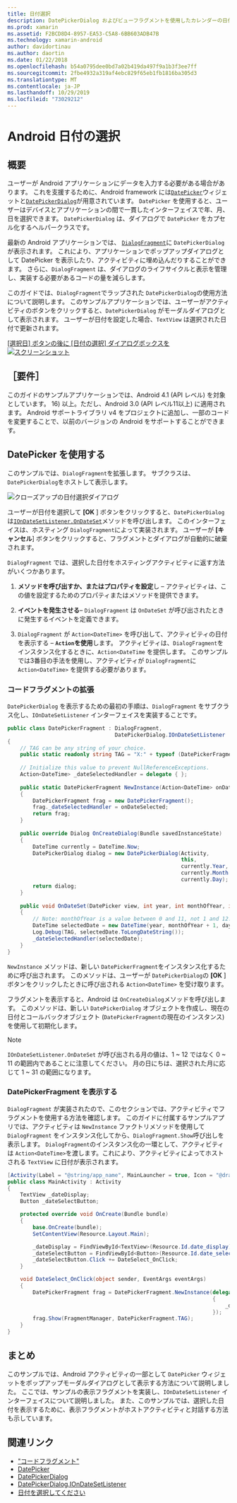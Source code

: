 ```yaml
---
title: 日付選択
description: DatePickerDialog およびビューフラグメントを使用したカレンダーの日付の選択
ms.prod: xamarin
ms.assetid: F2BCD8D4-8957-EA53-C5A8-6BB603ADB47B
ms.technology: xamarin-android
author: davidortinau
ms.author: daortin
ms.date: 01/22/2018
ms.openlocfilehash: b54a0795dee0bd7a02b419da497f9a1b3f3ee7ff
ms.sourcegitcommit: 2fbe4932a319af4ebc829f65eb1fb1816ba305d3
ms.translationtype: MT
ms.contentlocale: ja-JP
ms.lasthandoff: 10/29/2019
ms.locfileid: "73029212"
---
```

# <a name="android-date-picker"></a>Android 日付の選択

## <a name="overview"></a>概要

ユーザーが Android アプリケーションにデータを入力する必要がある場合があります。 これを支援するために、Android framework には[`DatePicker`](xref:Android.Widget.DatePicker)ウィジェットと[`DatePickerDialog`](xref:Android.App.DatePickerDialog)が用意されています。 `DatePicker` を使用すると、ユーザーはデバイスとアプリケーションの間で一貫したインターフェイスで年、月、日を選択できます。 `DatePickerDialog` は、ダイアログで `DatePicker` をカプセル化するヘルパークラスです。

最新の Android アプリケーションでは、 [`DialogFragment`](xref:Android.App.DialogFragment)に `DatePickerDialog` が表示されます。 これにより、アプリケーションでポップアップダイアログとして DatePicker を表示したり、アクティビティに埋め込んだりすることができます。 さらに、`DialogFragment` は、ダイアログのライフサイクルと表示を管理し、実装する必要があるコードの量を減らします。

このガイドでは、`DialogFragment`でラップされた `DatePickerDialog`の使用方法について説明します。 このサンプルアプリケーションでは、ユーザーがアクティビティのボタンをクリックすると、`DatePickerDialog` がモーダルダイアログとして表示されます。 ユーザーが日付を設定した場合、`TextView` は選択された日付で更新されます。

[[選択日] ボタンの後に [日付の選択] ダイアログボックスを![スクリーンショット](date-picker-images/image-01-sml.png)](date-picker-images/image-01.png#lightbox)

## <a name="requirements"></a>［要件］

このガイドのサンプルアプリケーションでは、Android 4.1 (API レベル) を対象としています。
16) 以上。ただし、Android 3.0 (API レベル11以上) に適用されます。 Android サポートライブラリ v4 をプロジェクトに追加し、一部のコードを変更することで、以前のバージョンの Android をサポートすることができます。

## <a name="using-the-datepicker"></a>DatePicker を使用する

このサンプルでは、`DialogFragment`を拡張します。 サブクラスは、`DatePickerDialog`をホストして表示します。

![クローズアップの日付選択ダイアログ](date-picker-images/image-02.png)

ユーザーが日付を選択して **[OK** ] ボタンをクリックすると、`DatePickerDialog` は[`IOnDateSetListener.OnDateSet`](xref:Android.App.DatePickerDialog.IOnDateSetListener.OnDateSet*)メソッドを呼び出します。
このインターフェイスは、ホスティング `DialogFragment`によって実装されます。 ユーザーが **[キャンセル**] ボタンをクリックすると、フラグメントとダイアログが自動的に破棄されます。

`DialogFragment` では、選択した日付をホスティングアクティビティに返す方法がいくつかあります。

1. **メソッドを呼び出すか、またはプロパティを設定**し &ndash; アクティビティは、この値を設定するためのプロパティまたはメソッドを提供できます。

2. **イベントを発生させる**&ndash; `DialogFragment` は `OnDateSet` が呼び出されたときに発生するイベントを定義できます。

3. `DialogFragment` が `Action<DateTime>` を呼び出して、アクティビティの日付を表示する &ndash; **`Action`を使用**します。 アクティビティは、`DialogFragment`をインスタンス化するときに、`Action<DateTime` を提供します。 このサンプルでは3番目の手法を使用し、アクティビティが `DialogFragment`に `Action<DateTime>` を提供する必要があります。

### <a name="extending-dialogfragment"></a>コードフラグメントの拡張

`DatePickerDialog` を表示するための最初の手順は、`DialogFragment` をサブクラス化し、`IOnDateSetListener` インターフェイスを実装することです。

```csharp
public class DatePickerFragment : DialogFragment, 
                                  DatePickerDialog.IOnDateSetListener
{
    // TAG can be any string of your choice.
    public static readonly string TAG = "X:" + typeof (DatePickerFragment).Name.ToUpper();
    
    // Initialize this value to prevent NullReferenceExceptions.
    Action<DateTime> _dateSelectedHandler = delegate { };
    
    public static DatePickerFragment NewInstance(Action<DateTime> onDateSelected)
    {
        DatePickerFragment frag = new DatePickerFragment();
        frag._dateSelectedHandler = onDateSelected;
        return frag;
    }
    
    public override Dialog OnCreateDialog(Bundle savedInstanceState)
    {
        DateTime currently = DateTime.Now;
        DatePickerDialog dialog = new DatePickerDialog(Activity, 
                                                       this, 
                                                       currently.Year, 
                                                       currently.Month - 1,
                                                       currently.Day);
        return dialog;
    }
    
    public void OnDateSet(DatePicker view, int year, int monthOfYear, int dayOfMonth)
    {
        // Note: monthOfYear is a value between 0 and 11, not 1 and 12!
        DateTime selectedDate = new DateTime(year, monthOfYear + 1, dayOfMonth);
        Log.Debug(TAG, selectedDate.ToLongDateString());
        _dateSelectedHandler(selectedDate);
    }
}
```

`NewInstance` メソッドは、新しい `DatePickerFragment`をインスタンス化するために呼び出されます。 このメソッドは、ユーザーが `DatePickerDialog`の **[OK** ] ボタンをクリックしたときに呼び出される `Action<DateTime>` を受け取ります。

フラグメントを表示すると、Android は `OnCreateDialog`メソッドを呼び出します。 このメソッドは、新しい `DatePickerDialog` オブジェクトを作成し、現在の日付とコールバックオブジェクト (`DatePickerFragment`の現在のインスタンス) を使用して初期化します。

> [!NOTE]
> `IOnDateSetListener.OnDateSet` が呼び出される月の値は、1 ~ 12 ではなく 0 ~ 11 の範囲内であることに注意してください。 月の日にちは、選択された月に応じて 1 ~ 31 の範囲になります。

### <a name="showing-the-datepickerfragment"></a>DatePickerFragment を表示する

`DialogFragment` が実装されたので、このセクションでは、アクティビティでフラグメントを使用する方法を確認します。 このガイドに付属するサンプルアプリでは、アクティビティは `NewInstance` ファクトリメソッドを使用して `DialogFragment` をインスタンス化してから、`DialogFragment.Show`呼び出しを表示します。 `DialogFragment`のインスタンス化の一環として、アクティビティは `Action<DateTime>`を渡します。これにより、アクティビティによってホストされる `TextView` に日付が表示されます。

```csharp
[Activity(Label = "@string/app_name", MainLauncher = true, Icon = "@drawable/icon")]
public class MainActivity : Activity
{
    TextView _dateDisplay;
    Button _dateSelectButton;

    protected override void OnCreate(Bundle bundle)
    {
        base.OnCreate(bundle);
        SetContentView(Resource.Layout.Main);

        _dateDisplay = FindViewById<TextView>(Resource.Id.date_display);
        _dateSelectButton = FindViewById<Button>(Resource.Id.date_select_button);
        _dateSelectButton.Click += DateSelect_OnClick;
    }

    void DateSelect_OnClick(object sender, EventArgs eventArgs)
    {
        DatePickerFragment frag = DatePickerFragment.NewInstance(delegate(DateTime time)
                                                                 {
                                                                     _dateDisplay.Text = time.ToLongDateString();
                                                                 });
        frag.Show(FragmentManager, DatePickerFragment.TAG);
    }
}
```

## <a name="summary"></a>まとめ

このサンプルでは、Android アクティビティの一部として `DatePicker` ウィジェットをポップアップモーダルダイアログとして表示する方法について説明しました。 ここでは、サンプルの表示フラグメントを実装し、`IOnDateSetListener` インターフェイスについて説明しました。 また、このサンプルでは、選択した日付を表示するために、表示フラグメントがホストアクティビティと対話する方法も示しています。

## <a name="related-links"></a>関連リンク

- ["コードフラグメント"](xref:Android.App.DialogFragment)
- [DatePicker](xref:Android.Widget.DatePicker)
- [DatePickerDialog](xref:Android.App.DatePickerDialog)
- [DatePickerDialog.IOnDateSetListener](xref:Android.App.DatePickerDialog.IOnDateSetListener)
- [日付を選択してください](https://github.com/xamarin/recipes/tree/master/Recipes/android/controls/datepicker/select_a_date)
